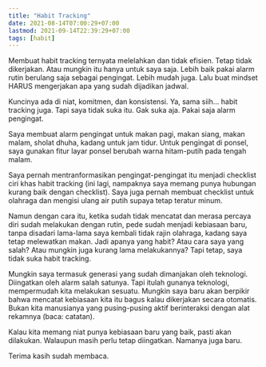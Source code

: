 ```yaml
---
title: "Habit Tracking"
date: 2021-08-14T07:00:29+07:00
lastmod: 2021-09-14T22:39:29+07:00
tags: [habit]
---
```


Membuat habit tracking ternyata melelahkan dan tidak efisien. Tetap tidak dikerjakan. Atau mungkin itu hanya untuk saya saja. Lebih baik pakai alarm rutin berulang saja sebagai pengingat. Lebih mudah juga. Lalu buat mindset HARUS mengerjakan apa yang sudah dijadikan jadwal.

Kuncinya ada di niat, komitmen, dan konsistensi. Ya, sama siih... habit tracking juga. Tapi saya tidak suka itu. Gak suka aja. Pakai saja alarm pengingat.

Saya membuat alarm pengingat untuk makan pagi, makan siang, makan malam, sholat dhuha, kadang untuk jam tidur. Untuk pengingat di ponsel, saya gunakan fitur layar ponsel berubah warna hitam-putih pada tengah malam.

Saya pernah mentranformasikan pengingat-pengingat itu menjadi checklist ciri khas habit tracking (ini lagi, nampaknya saya memang punya hubungan kurang baik dengan checklist). Saya juga pernah membuat checklist untuk olahraga dan mengisi ulang air putih supaya tetap teratur minum.

Namun dengan cara itu, ketika sudah tidak mencatat dan merasa percaya diri sudah melakukan dengan rutin, pede sudah menjadi kebiasaan baru, tanpa disadari lama-lama saya kembali tidak rajin olahraga, kadang saya tetap melewatkan makan. Jadi apanya yang habit? Atau cara saya yang salah? Atau mungkin juga kurang lama melakukannya? Tapi tetap, saya tidak suka habit tracking.

Mungkin saya termasuk generasi yang sudah dimanjakan oleh teknologi. Diingatkan oleh alarm salah satunya. Tapi itulah gunanya teknologi, mempermudah kita melakukan sesuatu. Mungkin saya baru akan berpikir bahwa mencatat kebiasaan kita itu bagus kalau dikerjakan secara otomatis. Bukan kita manusianya yang pusing-pusing aktif berinteraksi dengan alat rekamnya (baca: catatan).

Kalau kita memang niat punya kebiasaan baru yang baik, pasti akan dilakukan. Walaupun masih perlu tetap diingatkan. Namanya juga baru.

Terima kasih sudah membaca.
